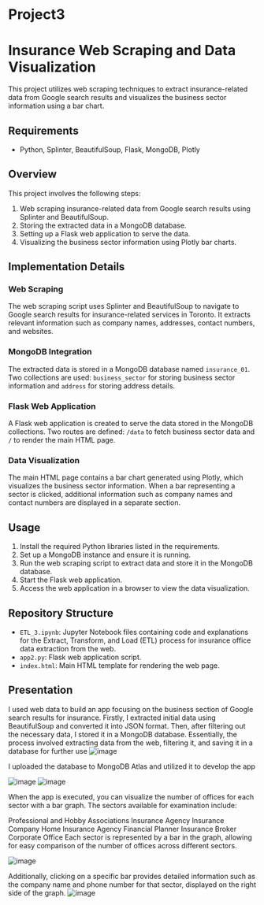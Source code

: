 # Project3

# Insurance Web Scraping and Data Visualization

This project utilizes web scraping techniques to extract insurance-related data from Google search results and visualizes the business sector information using a bar chart.

## Requirements

- Python, Splinter, BeautifulSoup, Flask, MongoDB, Plotly

## Overview

This project involves the following steps:

1. Web scraping insurance-related data from Google search results using Splinter and BeautifulSoup.
2. Storing the extracted data in a MongoDB database.
3. Setting up a Flask web application to serve the data.
4. Visualizing the business sector information using Plotly bar charts.

## Implementation Details

### Web Scraping

The web scraping script uses Splinter and BeautifulSoup to navigate to Google search results for insurance-related services in Toronto. It extracts relevant information such as company names, addresses, contact numbers, and websites.

### MongoDB Integration

The extracted data is stored in a MongoDB database named `insurance_01`. Two collections are used: `business_sector` for storing business sector information and `address` for storing address details.

### Flask Web Application

A Flask web application is created to serve the data stored in the MongoDB collections. Two routes are defined: `/data` to fetch business sector data and `/` to render the main HTML page.

### Data Visualization

The main HTML page contains a bar chart generated using Plotly, which visualizes the business sector information. When a bar representing a sector is clicked, additional information such as company names and contact numbers are displayed in a separate section.

## Usage

1. Install the required Python libraries listed in the requirements.
2. Set up a MongoDB instance and ensure it is running.
3. Run the web scraping script to extract data and store it in the MongoDB database.
4. Start the Flask web application.
5. Access the web application in a browser to view the data visualization.

## Repository Structure

- `ETL_3.ipynb`: Jupyter Notebook files containing code and explanations for the Extract, Transform, and Load (ETL) process for insurance office data extraction from the web.
- `app2.py`: Flask web application script.
- `index.html`: Main HTML template for rendering the web page.

## Presentation
I used web data to build an app focusing on the business section of Google search results for insurance. Firstly, I extracted initial data using BeautifulSoup and converted it into JSON format. Then, after filtering out the necessary data, I stored it in a MongoDB database. Essentially, the process involved extracting data from the web, filtering it, and saving it in a database for further use
![image](https://github.com/sunghea/Project3_Final/assets/143130002/2651d903-aca7-4797-8ad8-78f14ca68c41)

I uploaded the database to MongoDB Atlas and utilized it to develop the app

![image](https://github.com/sunghea/Project3_Final/assets/143130002/82ce92bd-8022-4b80-aabb-9967efd38f2e)
![image](https://github.com/sunghea/Project3_Final/assets/143130002/b3047f66-a198-4baf-bfd9-0258a68b0586)

When the app is executed, you can visualize the number of offices for each sector with a bar graph. The sectors available for examination include:

Professional and Hobby Associations
Insurance Agency
Insurance Company
Home Insurance Agency
Financial Planner
Insurance Broker
Corporate Office
Each sector is represented by a bar in the graph, allowing for easy comparison of the number of offices across different sectors.
  
![image](https://github.com/sunghea/Project3_Final/assets/143130002/b3d20800-65e1-4b59-bd6e-ade03bc5e1d3)

Additionally, clicking on a specific bar provides detailed information such as the company name and phone number for that sector, displayed on the right side of the graph.
![image](https://github.com/sunghea/Project3_Final/assets/143130002/45b6eef8-eb2f-408f-9dce-da30015364d9)


